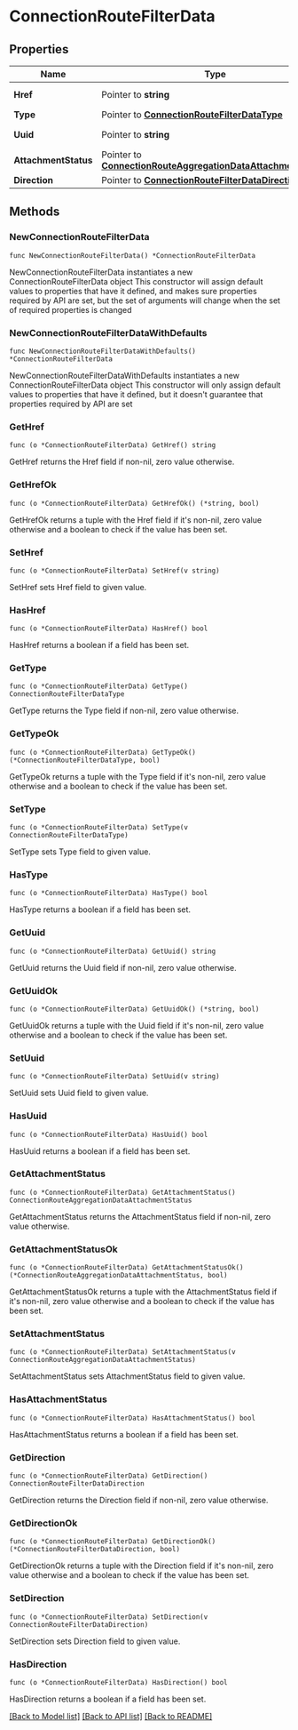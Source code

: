 # ConnectionRouteFilterData

## Properties

Name | Type | Description | Notes
------------ | ------------- | ------------- | -------------
**Href** | Pointer to **string** | Route filter URI | [optional] 
**Type** | Pointer to [**ConnectionRouteFilterDataType**](ConnectionRouteFilterDataType.md) |  | [optional] 
**Uuid** | Pointer to **string** | Route Filter identifier | [optional] 
**AttachmentStatus** | Pointer to [**ConnectionRouteAggregationDataAttachmentStatus**](ConnectionRouteAggregationDataAttachmentStatus.md) |  | [optional] 
**Direction** | Pointer to [**ConnectionRouteFilterDataDirection**](ConnectionRouteFilterDataDirection.md) |  | [optional] 

## Methods

### NewConnectionRouteFilterData

`func NewConnectionRouteFilterData() *ConnectionRouteFilterData`

NewConnectionRouteFilterData instantiates a new ConnectionRouteFilterData object
This constructor will assign default values to properties that have it defined,
and makes sure properties required by API are set, but the set of arguments
will change when the set of required properties is changed

### NewConnectionRouteFilterDataWithDefaults

`func NewConnectionRouteFilterDataWithDefaults() *ConnectionRouteFilterData`

NewConnectionRouteFilterDataWithDefaults instantiates a new ConnectionRouteFilterData object
This constructor will only assign default values to properties that have it defined,
but it doesn't guarantee that properties required by API are set

### GetHref

`func (o *ConnectionRouteFilterData) GetHref() string`

GetHref returns the Href field if non-nil, zero value otherwise.

### GetHrefOk

`func (o *ConnectionRouteFilterData) GetHrefOk() (*string, bool)`

GetHrefOk returns a tuple with the Href field if it's non-nil, zero value otherwise
and a boolean to check if the value has been set.

### SetHref

`func (o *ConnectionRouteFilterData) SetHref(v string)`

SetHref sets Href field to given value.

### HasHref

`func (o *ConnectionRouteFilterData) HasHref() bool`

HasHref returns a boolean if a field has been set.

### GetType

`func (o *ConnectionRouteFilterData) GetType() ConnectionRouteFilterDataType`

GetType returns the Type field if non-nil, zero value otherwise.

### GetTypeOk

`func (o *ConnectionRouteFilterData) GetTypeOk() (*ConnectionRouteFilterDataType, bool)`

GetTypeOk returns a tuple with the Type field if it's non-nil, zero value otherwise
and a boolean to check if the value has been set.

### SetType

`func (o *ConnectionRouteFilterData) SetType(v ConnectionRouteFilterDataType)`

SetType sets Type field to given value.

### HasType

`func (o *ConnectionRouteFilterData) HasType() bool`

HasType returns a boolean if a field has been set.

### GetUuid

`func (o *ConnectionRouteFilterData) GetUuid() string`

GetUuid returns the Uuid field if non-nil, zero value otherwise.

### GetUuidOk

`func (o *ConnectionRouteFilterData) GetUuidOk() (*string, bool)`

GetUuidOk returns a tuple with the Uuid field if it's non-nil, zero value otherwise
and a boolean to check if the value has been set.

### SetUuid

`func (o *ConnectionRouteFilterData) SetUuid(v string)`

SetUuid sets Uuid field to given value.

### HasUuid

`func (o *ConnectionRouteFilterData) HasUuid() bool`

HasUuid returns a boolean if a field has been set.

### GetAttachmentStatus

`func (o *ConnectionRouteFilterData) GetAttachmentStatus() ConnectionRouteAggregationDataAttachmentStatus`

GetAttachmentStatus returns the AttachmentStatus field if non-nil, zero value otherwise.

### GetAttachmentStatusOk

`func (o *ConnectionRouteFilterData) GetAttachmentStatusOk() (*ConnectionRouteAggregationDataAttachmentStatus, bool)`

GetAttachmentStatusOk returns a tuple with the AttachmentStatus field if it's non-nil, zero value otherwise
and a boolean to check if the value has been set.

### SetAttachmentStatus

`func (o *ConnectionRouteFilterData) SetAttachmentStatus(v ConnectionRouteAggregationDataAttachmentStatus)`

SetAttachmentStatus sets AttachmentStatus field to given value.

### HasAttachmentStatus

`func (o *ConnectionRouteFilterData) HasAttachmentStatus() bool`

HasAttachmentStatus returns a boolean if a field has been set.

### GetDirection

`func (o *ConnectionRouteFilterData) GetDirection() ConnectionRouteFilterDataDirection`

GetDirection returns the Direction field if non-nil, zero value otherwise.

### GetDirectionOk

`func (o *ConnectionRouteFilterData) GetDirectionOk() (*ConnectionRouteFilterDataDirection, bool)`

GetDirectionOk returns a tuple with the Direction field if it's non-nil, zero value otherwise
and a boolean to check if the value has been set.

### SetDirection

`func (o *ConnectionRouteFilterData) SetDirection(v ConnectionRouteFilterDataDirection)`

SetDirection sets Direction field to given value.

### HasDirection

`func (o *ConnectionRouteFilterData) HasDirection() bool`

HasDirection returns a boolean if a field has been set.


[[Back to Model list]](../README.md#documentation-for-models) [[Back to API list]](../README.md#documentation-for-api-endpoints) [[Back to README]](../README.md)


